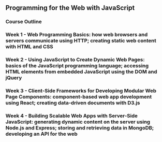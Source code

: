 ## Programming for the Web with JavaScript

### Course Outline
### Week 1 - Web Programming Basics: how web browsers and servers communicate using HTTP; creating static web content with HTML and CSS
### Week 2 - Using JavaScript to Create Dynamic Web Pages: basics of the JavaScript programming language; accessing HTML elements from embedded JavaScript using the DOM and jQuery
### Week 3 - Client-Side Frameworks for Developing Modular Web Page Components: component-based web app development using React; creating data-driven documents with D3.js
### Week 4 - Building Scalable Web Apps with Server-Side JavaScript: generating dynamic content on the server using Node.js and Express; storing and retrieving data in MongoDB; developing an API for the web
